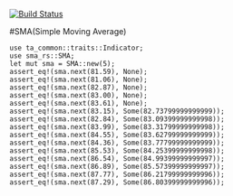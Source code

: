 [![Build Status](https://travis-ci.com/immortalinfidel/sma-rs.svg?branch=master)](https://travis-ci.com/immortalinfidel/sma-rs)

#SMA(Simple Moving Average)
```
use ta_common::traits::Indicator;
use sma_rs::SMA;
let mut sma = SMA::new(5);
assert_eq!(sma.next(81.59), None);
assert_eq!(sma.next(81.06), None);
assert_eq!(sma.next(82.87), None);
assert_eq!(sma.next(83.00), None);
assert_eq!(sma.next(83.61), None);
assert_eq!(sma.next(83.15), Some(82.73799999999999));
assert_eq!(sma.next(82.84), Some(83.09399999999998));
assert_eq!(sma.next(83.99), Some(83.31799999999998));
assert_eq!(sma.next(84.55), Some(83.62799999999999));
assert_eq!(sma.next(84.36), Some(83.77799999999999));
assert_eq!(sma.next(85.53), Some(84.25399999999998));
assert_eq!(sma.next(86.54), Some(84.99399999999997));
assert_eq!(sma.next(86.89), Some(85.57399999999997));
assert_eq!(sma.next(87.77), Some(86.21799999999996));
assert_eq!(sma.next(87.29), Some(86.80399999999996));
```
